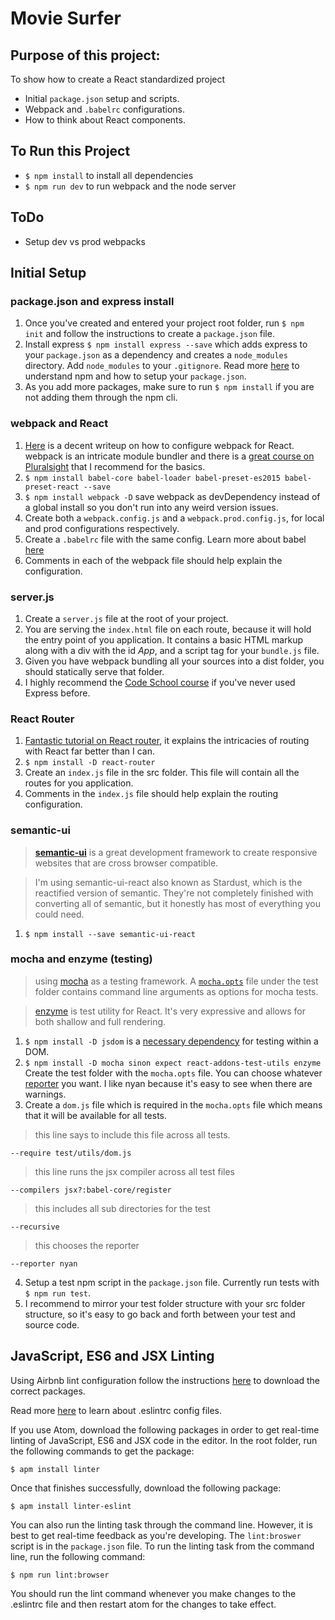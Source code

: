 # Movie Surfer
## Purpose of this project:
To show how to create a React standardized project
  - Initial `package.json` setup and scripts.
  - Webpack and `.babelrc` configurations.
  - How to think about React components.

## To Run this Project
  - `$ npm install` to install all dependencies
  - `$ npm run dev` to run webpack and the node server

## ToDo
  - Setup dev vs prod webpacks

## Initial Setup
### package.json and express install
  1. Once you've created and entered your project root folder, run `$ npm init` and follow the instructions to create a `package.json` file.
  2. Install express `$ npm install express --save` which adds express to your `package.json` as a dependency and creates a `node_modules` directory. Add `node_modules` to your `.gitignore`. Read more [here](https://docs.npmjs.com/) to understand npm and how to setup your `package.json`.
  3. As you add more packages, make sure to run `$ npm install` if you are not adding them through the npm cli.

### webpack and React
  1. [Here](http://survivejs.com/webpack/advanced-techniques/configuring-react/) is a decent writeup on how to configure webpack for React. webpack is an intricate module bundler and there is a [great course on Pluralsight](https://app.pluralsight.com/library/courses/webpack-fundamentals/table-of-contents) that I recommend for the basics.
  2. `$ npm install babel-core babel-loader babel-preset-es2015 babel-preset-react --save`
  3. `$ npm install webpack -D` save webpack as devDependency instead of a global install so you don't run into any weird version issues.
  4. Create both a `webpack.config.js` and a `webpack.prod.config.js`, for local and prod configurations respectively.
  5. Create a `.babelrc` file with the same config. Learn more about babel [here](https://babeljs.io/blog/2015/10/31/setting-up-babel-6)
  6. Comments in each of the webpack file should help explain the configuration.

### server.js
  1. Create a `server.js` file at the root of your project.
  2. You are serving the `index.html` file on each route, because it will hold the entry point of you application. It contains a basic HTML markup along with a div with the id *App*, and a script tag for your `bundle.js` file.
  3. Given you have webpack bundling all your sources into a dist folder, you should statically serve that folder.
  4. I highly recommend the [Code School course](http://campus.codeschool.com/courses/building-blocks-of-express-js/contents) if you've never used Express before.

### React Router
  1. [Fantastic tutorial on React router](https://github.com/reactjs/react-router-tutorial), it explains the intricacies of routing with React far better than I can.
  2. `$ npm install -D react-router`
  3. Create an `index.js` file in the src folder. This file will contain all the routes for you application.
  4. Comments in the `index.js` file should help explain the routing configuration.

### semantic-ui
  > [**semantic-ui**](http://semantic-ui.com/) is a great development framework to create responsive websites that are cross browser compatible.

  > I'm using semantic-ui-react also known as Stardust, which is the reactified version of semantic. They're not completely finished with converting all of semantic, but it honestly has most of everything you could need.
  1. `$ npm install --save semantic-ui-react`

### mocha and enzyme (testing)
  > using [mocha](https://mochajs.org/) as a testing framework. A [`mocha.opts`](https://mochajs.org/#mochaopts) file under the test folder contains command line arguments as options for mocha tests.

  > [enzyme](https://github.com/airbnb/enzyme/blob/master/docs/api/README.md) is test utility for React. It's very expressive and allows for both shallow and full rendering.

  1. `$ npm install -D jsdom` is a [necessary dependency](https://github.com/tmpvar/jsdom) for testing within a DOM.
  2. `$ npm install -D mocha sinon expect react-addons-test-utils enzyme` Create the test folder with the `mocha.opts` file. You can choose whatever [reporter](https://mochajs.org/#reporters) you want. I like nyan because it's easy to see when there are warnings.
  3. Create a `dom.js` file which is required in the `mocha.opts` file which means that it will be available for all tests.
  > this line says to include this file across all tests.
  ```
  --require test/utils/dom.js
  ```
  > this line runs the jsx compiler across all test files
  ```
  --compilers jsx?:babel-core/register
  ```
  > this includes all sub directories for the test
  ```
  --recursive
  ```
  > this chooses the reporter
  ```
  --reporter nyan
  ```

  4. Setup a test npm script in the `package.json` file. Currently run tests with `$ npm run test`.
  5. I recommend to mirror your test folder structure with your src folder structure, so it's easy to go back and forth between your test and source code.

## JavaScript, ES6 and JSX Linting
Using Airbnb lint configuration follow the instructions [here](https://www.npmjs.com/package/eslint-config-airbnb) to download the correct packages.

Read more [here](http://eslint.org/docs/user-guide/configuring#extending-configuration-files) to learn about .eslintrc config files.

If you use Atom, download the following packages in order to get real-time linting of JavaScript, ES6 and JSX code in the editor. In the root folder, run the following commands to get the package:
```
$ apm install linter
```
Once that finishes successfully, download the following package:
```
$ apm install linter-eslint
```
You can also run the linting task through the command line. However, it is best to get real-time feedback as you're developing. The `lint:broswer` script is in the `package.json` file. To run the linting task from the command line, run the following command:
```
$ npm run lint:browser
```
You should run the lint command whenever you make changes to the .eslintrc file and then restart atom for the changes to take effect.
